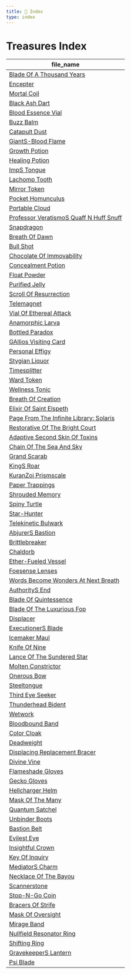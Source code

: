 ```yaml
---
title: 📑 Index
type: index
---
```


# Treasures Index

| file_name                                                                                                                                |
| ---------------------------------------------------------------------------------------------------------------------------------------- |
| [Blade Of A Thousand Years](Artifacts/Blade%20Of%20A%20Thousand%20Years)                                                                 |
| [Encepter](Artifacts/Encepter)                                                                                                           |
| [Mortal Coil](Artifacts/Mortal%20Coil)                                                                                                   |
| [Black Ash Dart](Consumables/1st%20Echelon%20Consumables/Black%20Ash%20Dart)                                                             |
| [Blood Essence Vial](Consumables/1st%20Echelon%20Consumables/Blood%20Essence%20Vial)                                                     |
| [Buzz Balm](Consumables/1st%20Echelon%20Consumables/Buzz%20Balm)                                                                         |
| [Catapult Dust](Consumables/1st%20Echelon%20Consumables/Catapult%20Dust)                                                                 |
| [GiantS-Blood Flame](Consumables/1st%20Echelon%20Consumables/GiantS-Blood%20Flame)                                                       |
| [Growth Potion](Consumables/1st%20Echelon%20Consumables/Growth%20Potion)                                                                 |
| [Healing Potion](Consumables/1st%20Echelon%20Consumables/Healing%20Potion)                                                               |
| [ImpS Tongue](Consumables/1st%20Echelon%20Consumables/ImpS%20Tongue)                                                                     |
| [Lachomp Tooth](Consumables/1st%20Echelon%20Consumables/Lachomp%20Tooth)                                                                 |
| [Mirror Token](Consumables/1st%20Echelon%20Consumables/Mirror%20Token)                                                                   |
| [Pocket Homunculus](Consumables/1st%20Echelon%20Consumables/Pocket%20Homunculus)                                                         |
| [Portable Cloud](Consumables/1st%20Echelon%20Consumables/Portable%20Cloud)                                                               |
| [Professor VeratismoS Quaff N Huff Snuff](Consumables/1st%20Echelon%20Consumables/Professor%20VeratismoS%20Quaff%20N%20Huff%20Snuff)     |
| [Snapdragon](Consumables/1st%20Echelon%20Consumables/Snapdragon)                                                                         |
| [Breath Of Dawn](Consumables/2nd%20Echelon%20Consumables/Breath%20Of%20Dawn)                                                             |
| [Bull Shot](Consumables/2nd%20Echelon%20Consumables/Bull%20Shot)                                                                         |
| [Chocolate Of Immovability](Consumables/2nd%20Echelon%20Consumables/Chocolate%20Of%20Immovability)                                       |
| [Concealment Potion](Consumables/2nd%20Echelon%20Consumables/Concealment%20Potion)                                                       |
| [Float Powder](Consumables/2nd%20Echelon%20Consumables/Float%20Powder)                                                                   |
| [Purified Jelly](Consumables/2nd%20Echelon%20Consumables/Purified%20Jelly)                                                               |
| [Scroll Of Resurrection](Consumables/2nd%20Echelon%20Consumables/Scroll%20Of%20Resurrection)                                             |
| [Telemagnet](Consumables/2nd%20Echelon%20Consumables/Telemagnet)                                                                         |
| [Vial Of Ethereal Attack](Consumables/2nd%20Echelon%20Consumables/Vial%20Of%20Ethereal%20Attack)                                         |
| [Anamorphic Larva](Consumables/3rd%20Echelon%20Consumables/Anamorphic%20Larva)                                                           |
| [Bottled Paradox](Consumables/3rd%20Echelon%20Consumables/Bottled%20Paradox)                                                             |
| [GAllios Visiting Card](Consumables/3rd%20Echelon%20Consumables/GAllios%20Visiting%20Card)                                               |
| [Personal Effigy](Consumables/3rd%20Echelon%20Consumables/Personal%20Effigy)                                                             |
| [Stygian Liquor](Consumables/3rd%20Echelon%20Consumables/Stygian%20Liquor)                                                               |
| [Timesplitter](Consumables/3rd%20Echelon%20Consumables/Timesplitter)                                                                     |
| [Ward Token](Consumables/3rd%20Echelon%20Consumables/Ward%20Token)                                                                       |
| [Wellness Tonic](Consumables/3rd%20Echelon%20Consumables/Wellness%20Tonic)                                                               |
| [Breath Of Creation](Consumables/4th%20Echelon%20Consumables/Breath%20Of%20Creation)                                                     |
| [Elixir Of Saint Elspeth](Consumables/4th%20Echelon%20Consumables/Elixir%20Of%20Saint%20Elspeth)                                         |
| [Page From The Infinite Library: Solaris](Consumables/4th%20Echelon%20Consumables/Page%20From%20The%20Infinite%20Library%3A%20Solaris)   |
| [Restorative Of The Bright Court](Consumables/4th%20Echelon%20Consumables/Restorative%20Of%20The%20Bright%20Court)                       |
| [Adaptive Second Skin Of Toxins](Leveled%20Treasures/Leveled%20Armor%20Treasures/Adaptive%20Second%20Skin%20Of%20Toxins)                 |
| [Chain Of The Sea And Sky](Leveled%20Treasures/Leveled%20Armor%20Treasures/Chain%20Of%20The%20Sea%20And%20Sky)                           |
| [Grand Scarab](Leveled%20Treasures/Leveled%20Armor%20Treasures/Grand%20Scarab)                                                           |
| [KingS Roar](Leveled%20Treasures/Leveled%20Armor%20Treasures/KingS%20Roar)                                                               |
| [KuranZoi Prismscale](Leveled%20Treasures/Leveled%20Armor%20Treasures/KuranZoi%20Prismscale)                                             |
| [Paper Trappings](Leveled%20Treasures/Leveled%20Armor%20Treasures/Paper%20Trappings)                                                     |
| [Shrouded Memory](Leveled%20Treasures/Leveled%20Armor%20Treasures/Shrouded%20Memory)                                                     |
| [Spiny Turtle](Leveled%20Treasures/Leveled%20Armor%20Treasures/Spiny%20Turtle)                                                           |
| [Star-Hunter](Leveled%20Treasures/Leveled%20Armor%20Treasures/Star-Hunter)                                                               |
| [Telekinetic Bulwark](Leveled%20Treasures/Leveled%20Armor%20Treasures/Telekinetic%20Bulwark)                                             |
| [AbjurerS Bastion](Leveled%20Treasures/Leveled%20Implement%20Treasures/AbjurerS%20Bastion)                                               |
| [Brittlebreaker](Leveled%20Treasures/Leveled%20Implement%20Treasures/Brittlebreaker)                                                     |
| [Chaldorb](Leveled%20Treasures/Leveled%20Implement%20Treasures/Chaldorb)                                                                 |
| [Ether-Fueled Vessel](Leveled%20Treasures/Leveled%20Implement%20Treasures/Ether-Fueled%20Vessel)                                         |
| [Foesense Lenses](Leveled%20Treasures/Leveled%20Implement%20Treasures/Foesense%20Lenses)                                                 |
| [Words Become Wonders At Next Breath](Leveled%20Treasures/Leveled%20Implement%20Treasures/Words%20Become%20Wonders%20At%20Next%20Breath) |
| [AuthorityS End](Leveled%20Treasures/Leveled%20Weapon%20Treasures/AuthorityS%20End)                                                      |
| [Blade Of Quintessence](Leveled%20Treasures/Leveled%20Weapon%20Treasures/Blade%20Of%20Quintessence)                                      |
| [Blade Of The Luxurious Fop](Leveled%20Treasures/Leveled%20Weapon%20Treasures/Blade%20Of%20The%20Luxurious%20Fop)                        |
| [Displacer](Leveled%20Treasures/Leveled%20Weapon%20Treasures/Displacer)                                                                  |
| [ExecutionerS Blade](Leveled%20Treasures/Leveled%20Weapon%20Treasures/ExecutionerS%20Blade)                                              |
| [Icemaker Maul](Leveled%20Treasures/Leveled%20Weapon%20Treasures/Icemaker%20Maul)                                                        |
| [Knife Of Nine](Leveled%20Treasures/Leveled%20Weapon%20Treasures/Knife%20Of%20Nine)                                                      |
| [Lance Of The Sundered Star](Leveled%20Treasures/Leveled%20Weapon%20Treasures/Lance%20Of%20The%20Sundered%20Star)                        |
| [Molten Constrictor](Leveled%20Treasures/Leveled%20Weapon%20Treasures/Molten%20Constrictor)                                              |
| [Onerous Bow](Leveled%20Treasures/Leveled%20Weapon%20Treasures/Onerous%20Bow)                                                            |
| [Steeltongue](Leveled%20Treasures/Leveled%20Weapon%20Treasures/Steeltongue)                                                              |
| [Third Eye Seeker](Leveled%20Treasures/Leveled%20Weapon%20Treasures/Third%20Eye%20Seeker)                                                |
| [Thunderhead Bident](Leveled%20Treasures/Leveled%20Weapon%20Treasures/Thunderhead%20Bident)                                              |
| [Wetwork](Leveled%20Treasures/Leveled%20Weapon%20Treasures/Wetwork)                                                                      |
| [Bloodbound Band](Leveled%20Treasures/Other%20Leveled%20Treasures/Bloodbound%20Band)                                                     |
| [Color Cloak](Trinkets/1st%20Echelon%20Trinkets/Color%20Cloak)                                                                           |
| [Deadweight](Trinkets/1st%20Echelon%20Trinkets/Deadweight)                                                                               |
| [Displacing Replacement Bracer](Trinkets/1st%20Echelon%20Trinkets/Displacing%20Replacement%20Bracer)                                     |
| [Divine Vine](Trinkets/1st%20Echelon%20Trinkets/Divine%20Vine)                                                                           |
| [Flameshade Gloves](Trinkets/1st%20Echelon%20Trinkets/Flameshade%20Gloves)                                                               |
| [Gecko Gloves](Trinkets/1st%20Echelon%20Trinkets/Gecko%20Gloves)                                                                         |
| [Hellcharger Helm](Trinkets/1st%20Echelon%20Trinkets/Hellcharger%20Helm)                                                                 |
| [Mask Of The Many](Trinkets/1st%20Echelon%20Trinkets/Mask%20Of%20The%20Many)                                                             |
| [Quantum Satchel](Trinkets/1st%20Echelon%20Trinkets/Quantum%20Satchel)                                                                   |
| [Unbinder Boots](Trinkets/1st%20Echelon%20Trinkets/Unbinder%20Boots)                                                                     |
| [Bastion Belt](Trinkets/2nd%20Echelon%20Trinkets/Bastion%20Belt)                                                                         |
| [Evilest Eye](Trinkets/2nd%20Echelon%20Trinkets/Evilest%20Eye)                                                                           |
| [Insightful Crown](Trinkets/2nd%20Echelon%20Trinkets/Insightful%20Crown)                                                                 |
| [Key Of Inquiry](Trinkets/2nd%20Echelon%20Trinkets/Key%20Of%20Inquiry)                                                                   |
| [MediatorS Charm](Trinkets/2nd%20Echelon%20Trinkets/MediatorS%20Charm)                                                                   |
| [Necklace Of The Bayou](Trinkets/2nd%20Echelon%20Trinkets/Necklace%20Of%20The%20Bayou)                                                   |
| [Scannerstone](Trinkets/2nd%20Echelon%20Trinkets/Scannerstone)                                                                           |
| [Stop-N-Go Coin](Trinkets/2nd%20Echelon%20Trinkets/Stop-N-Go%20Coin)                                                                     |
| [Bracers Of Strife](Trinkets/3rd%20Echelon%20Trinkets/Bracers%20Of%20Strife)                                                             |
| [Mask Of Oversight](Trinkets/3rd%20Echelon%20Trinkets/Mask%20Of%20Oversight)                                                             |
| [Mirage Band](Trinkets/3rd%20Echelon%20Trinkets/Mirage%20Band)                                                                           |
| [Nullfield Resonator Ring](Trinkets/3rd%20Echelon%20Trinkets/Nullfield%20Resonator%20Ring)                                               |
| [Shifting Ring](Trinkets/3rd%20Echelon%20Trinkets/Shifting%20Ring)                                                                       |
| [GravekeeperS Lantern](Trinkets/4th%20Echelon%20Trinkets/GravekeeperS%20Lantern)                                                         |
| [Psi Blade](Trinkets/4th%20Echelon%20Trinkets/Psi%20Blade)                                                                               |
